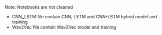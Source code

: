 Note: Notebooks are not cleaned
- CNN_LSTM file contain CNN, LSTM and CNN-LSTM hybrid model and training
- Wav2Vec file contain Wav2Vec model and training
